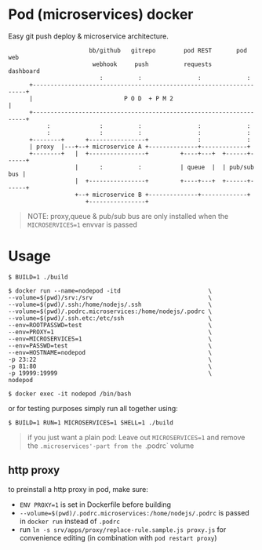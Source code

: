 # Pod (microservices) docker

Easy git push deploy & microservice architecture.


                           bb/github   gitrepo        pod REST       pod web  
                            webhook     push          requests      dashboard          
                              :          :                :             :              
          +--------------------------------------------------------------------+
          |                          P O D  + P M 2                            |       
          +--------------------------------------------------------------------+
               :              :          :                :             :              
               :              :          :                :             :      
          +--------+      +----------------+              :             :              
          | proxy  |---+--+ microservice A +--------------+-------------+            
          +--------+   |  +----------------+         +----+---+  +------+------+       
                       |      :          :           | queue  |  | pub/sub bus |
                       |  +----------------+         +----+---+  +------+------+
                       +--+ microservice B +--------------+-------------+
                          +----------------+

> NOTE: proxy,queue & pub/sub bus are only installed when the `MICROSERVICES=1` envvar is passed

# Usage 

    $ BUILD=1 ./build

    $ docker run --name=nodepod -itd                         \
    --volume=$(pwd)/srv:/srv                                 \
    --volume=$(pwd)/.ssh:/home/nodejs/.ssh                   \
    --volume=$(pwd)/.podrc.microservices:/home/nodejs/.podrc \
    --volume=$(pwd)/.ssh.etc:/etc/ssh                        \
    --env=ROOTPASSWD=test                                    \
    --env=PROXY=1                                            \
    --env=MICROSERVICES=1                                    \
    --env=PASSWD=test                                        \
    --env=HOSTNAME=nodepod                                   \
    -p 23:22                                                 \
    -p 81:80                                                 \
    -p 19999:19999                                           \
    nodepod

    $ docker exec -it nodepod /bin/bash

or for testing purposes simply run all together using:

    $ BUILD=1 RUN=1 MICROSERVICES=1 SHELL=1 ./build 

> if you just want a plain pod: Leave out `MICROSERVICES=1` and remove the `.microservices'-part from the `.podrc` volume

## http proxy

to preinstall a http proxy in pod, make sure:

* `ENV PROXY=1` is set in Dockerfile before building
* `--volume=$(pwd)/.podrc.microservices:/home/nodejs/.podrc` is passed in `docker run` instead of `.podrc`
* run `ln -s srv/apps/proxy/replace-rule.sample.js proxy.js` for convenience editing (in combination with `pod restart proxy`)
